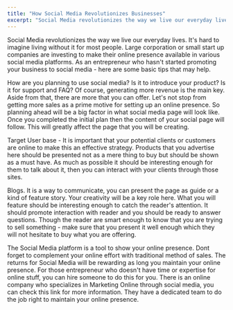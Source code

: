 ```yaml
---
title: "How Social Media Revolutionizes Businesses"
excerpt: "Social Media revolutionizes the way we live our everyday lives. It's hard to imagine living without it for most people. Large corporation or small start up companies are investing to make their online presence available in various social media platforms. As an entrepreneur who hasn't started promoting your business to social media - here are some basic tips that may help."
---
```

 
 
Social Media revolutionizes the way we live our everyday lives. It's hard to imagine living without it for most people. Large corporation or small start up companies are investing to make their online presence available in various social media platforms. As an entrepreneur who hasn't started promoting your business to social media - here are some basic tips that may help.
 
How are you planning to use social media? Is it to introduce your product? Is it for support and FAQ? Of course, generating more revenue is the main key. Aside from that, there are more that you can offer. Let's not stop from getting more sales as a prime motive for setting up an online presence. So planning ahead will be a big factor in what social media page will look like. Once you completed the initial plan then the content of your social page will follow. This will greatly affect the page that you will be creating.
 
Target User base - It is important that your potential clients or customers are online to make this an effective strategy. Products that you advertise here should be presented not as a mere thing to buy but should be shown as a must have. As much as possible it should be interesting enough for them to talk about it, then you can interact with your clients through those sites.
 
Blogs. It is a way to communicate, you can present the page as guide or a kind of feature story. Your creativity will be a key role here. What you will feature should be interesting enough to catch the reader's attention. It should promote interaction with reader and you should be ready to answer questions. Though the reader are smart enough to know that you are trying to sell something - make sure that you present it well enough which they will not hesitate to buy what you are offering.
 
The Social Media platform is a tool to show your online presence. Dont forget to complement your online effort with traditional method of sales. The returns for Social Media will be rewarding as long you maintain your online presence. For those entrepreneur who doesn't have time or expertise for online stuff, you can hire someone to do this for you. There is an online company who specializes in Marketing Online through social media, you can check this link for more information.  They have a dedicated team to do the job right to maintain your online presence.
 
 
 
